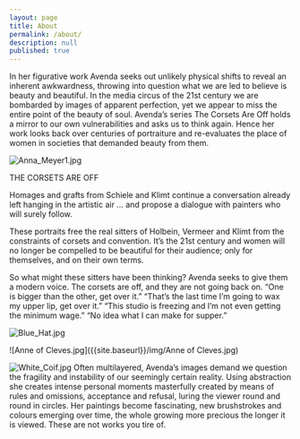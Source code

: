 ```yaml
---
layout: page
title: About
permalink: /about/
description: null
published: true
---
```

In her figurative work Avenda seeks out unlikely physical shifts to reveal an inherent awkwardness, throwing into question what we are led to believe is beauty and beautiful. In the media circus of the 21st century we are bombarded by images of apparent perfection, yet we appear to miss the entire point of the beauty of soul. Avenda’s series The Corsets Are Off holds a mirror to our own vulnerabilities and asks us to think again. Hence her work looks back over centuries of portraiture and re-evaluates the place of women in societies that demanded beauty from them. 

![Anna_Meyer1.jpg]({{site.baseurl}}/img/Anna_Meyer.jpg)

THE CORSETS ARE OFF

Homages and grafts from Schiele and Klimt continue a conversation already left hanging in the artistic air … and propose a dialogue with painters who will surely follow.

These portraits free the real sitters of Holbein, Vermeer and Klimt from the constraints of corsets and convention. It’s the 21st century and women will no longer be compelled to be beautiful for their audience; only for themselves, and on their own terms.

So what might these sitters have been thinking? Avenda seeks to give them a modern voice. The corsets are off, and they are not going back on. “One is bigger than the other, get over it.” “That’s the last time I’m going to wax my upper lip, get over it.” “This studio is freezing and I’m not even getting the minimum wage.” “No idea what I can make for supper.”

![Blue_Hat.jpg]({{site.baseurl}}/img/Blue_Hat.jpg)

![Anne of Cleves.jpg]({{site.baseurl}}/img/Anne of Cleves.jpg)

![White_Coif.jpg]({{site.baseurl}}/img/White_Coif.jpg)
Often multilayered, Avenda’s images demand we question the fragility and instability of our seemingly certain reality. Using abstraction she creates intense personal moments masterfully created by means of rules and omissions, acceptance and refusal, luring the viewer round and round in circles. Her paintings become fascinating, new brushstrokes and colours emerging over time, the whole growing more precious the longer it is viewed. These are not works you tire of.
